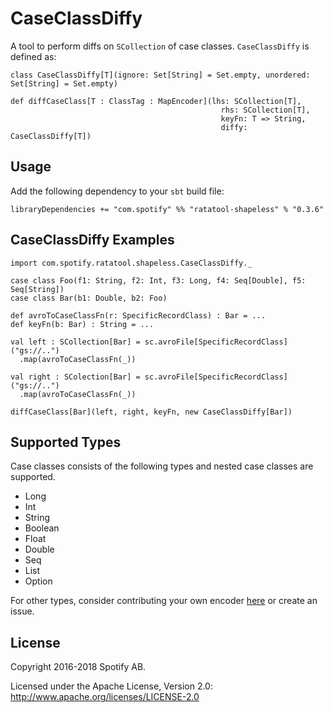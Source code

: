 # CaseClassDiffy

A tool to perform diffs on `SCollection` of case classes. `CaseClassDiffy` is defined as:

```
class CaseClassDiffy[T](ignore: Set[String] = Set.empty, unordered: Set[String] = Set.empty)

def diffCaseClass[T : ClassTag : MapEncoder](lhs: SCollection[T],
                                               rhs: SCollection[T],
                                               keyFn: T => String,
                                               diffy: CaseClassDiffy[T])
```

## Usage

Add the following dependency to your `sbt` build file:

```
libraryDependencies += "com.spotify" %% "ratatool-shapeless" % "0.3.6"
```

## CaseClassDiffy Examples 

```
import com.spotify.ratatool.shapeless.CaseClassDiffy._

case class Foo(f1: String, f2: Int, f3: Long, f4: Seq[Double], f5: Seq[String])
case class Bar(b1: Double, b2: Foo)

def avroToCaseClassFn(r: SpecificRecordClass) : Bar = ...
def keyFn(b: Bar) : String = ...

val left : SCollection[Bar] = sc.avroFile[SpecificRecordClass]("gs://..")
  .map(avroToCaseClassFn(_))

val right : SColection[Bar] = sc.avroFile[SpecificRecordClass]("gs://..")
  .map(avroToCaseClassFn(_))

diffCaseClass[Bar](left, right, keyFn, new CaseClassDiffy[Bar])
```

## Supported Types

Case classes consists of the following types and nested case classes are supported.

- Long 
- Int
- String
- Boolean
- Float
- Double
- Seq
- List
- Option

For other types, consider contributing your own encoder [here](CaseClassDiffy.scala) or create an issue.

## License

Copyright 2016-2018 Spotify AB.

Licensed under the Apache License, Version 2.0: http://www.apache.org/licenses/LICENSE-2.0